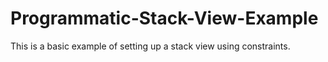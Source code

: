 # Programmatic-Stack-View-Example

This is a basic example of setting up a stack view using constraints.
